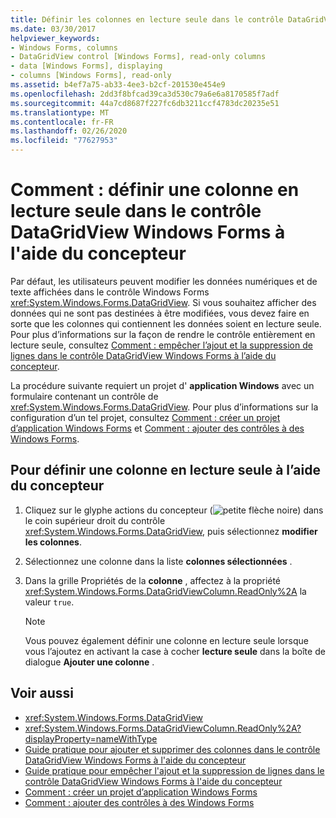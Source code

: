 ```yaml
---
title: Définir les colonnes en lecture seule dans le contrôle DataGridView à l’aide du concepteur
ms.date: 03/30/2017
helpviewer_keywords:
- Windows Forms, columns
- DataGridView control [Windows Forms], read-only columns
- data [Windows Forms], displaying
- columns [Windows Forms], read-only
ms.assetid: b4ef7a75-ab33-4ee3-b2cf-201530e454e9
ms.openlocfilehash: 2dd3f8bfcad39ca3d530c79a6e6a8170585f7adf
ms.sourcegitcommit: 44a7cd8687f227fc6db3211ccf4783dc20235e51
ms.translationtype: MT
ms.contentlocale: fr-FR
ms.lasthandoff: 02/26/2020
ms.locfileid: "77627953"
---
```

# <a name="how-to-make-columns-read-only-in-the-windows-forms-datagridview-control-using-the-designer"></a>Comment : définir une colonne en lecture seule dans le contrôle DataGridView Windows Forms à l'aide du concepteur
Par défaut, les utilisateurs peuvent modifier les données numériques et de texte affichées dans le contrôle Windows Forms <xref:System.Windows.Forms.DataGridView>. Si vous souhaitez afficher des données qui ne sont pas destinées à être modifiées, vous devez faire en sorte que les colonnes qui contiennent les données soient en lecture seule. Pour plus d’informations sur la façon de rendre le contrôle entièrement en lecture seule, consultez [Comment : empêcher l’ajout et la suppression de lignes dans le contrôle DataGridView Windows Forms à l’aide du concepteur](prevent-row-addition-and-deletion-in-the-datagrid-using-the-designer.md).

 La procédure suivante requiert un projet d' **application Windows** avec un formulaire contenant un contrôle de <xref:System.Windows.Forms.DataGridView>. Pour plus d’informations sur la configuration d’un tel projet, consultez [Comment : créer un projet d’application Windows Forms](/visualstudio/ide/step-1-create-a-windows-forms-application-project) et [Comment : ajouter des contrôles à des Windows Forms](how-to-add-controls-to-windows-forms.md).

## <a name="to-make-a-column-read-only-by-using-the-designer"></a>Pour définir une colonne en lecture seule à l’aide du concepteur

1. Cliquez sur le glyphe actions du concepteur (![petite flèche noire](./media/designer-actions-glyph.gif)) dans le coin supérieur droit du contrôle <xref:System.Windows.Forms.DataGridView>, puis sélectionnez **modifier les colonnes**.

2. Sélectionnez une colonne dans la liste **colonnes sélectionnées** .

3. Dans la grille Propriétés de la **colonne** , affectez à la propriété <xref:System.Windows.Forms.DataGridViewColumn.ReadOnly%2A> la valeur `true`.

    > [!NOTE]
    > Vous pouvez également définir une colonne en lecture seule lorsque vous l’ajoutez en activant la case à cocher **lecture seule** dans la boîte de dialogue **Ajouter une colonne** .

## <a name="see-also"></a>Voir aussi

- <xref:System.Windows.Forms.DataGridView>
- <xref:System.Windows.Forms.DataGridViewColumn.ReadOnly%2A?displayProperty=nameWithType>
- [Guide pratique pour ajouter et supprimer des colonnes dans le contrôle DataGridView Windows Forms à l'aide du concepteur](add-and-remove-columns-in-the-datagrid-using-the-designer.md)
- [Guide pratique pour empêcher l'ajout et la suppression de lignes dans le contrôle DataGridView Windows Forms à l'aide du concepteur](prevent-row-addition-and-deletion-in-the-datagrid-using-the-designer.md)
- [Comment : créer un projet d’application Windows Forms](/visualstudio/ide/step-1-create-a-windows-forms-application-project)
- [Comment : ajouter des contrôles à des Windows Forms](how-to-add-controls-to-windows-forms.md)
